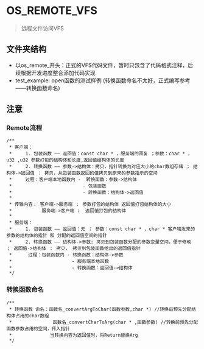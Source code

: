 # OS_REMOTE_VFS

> 远程文件访问VFS

## 文件夹结构
+ 以os_remote_开头：正式的VFS代码文件，暂时只包含了代码格式注释，后续根据开发进度整合添加代码实现
+ test_example: open函数的测试样例 (转换函数命名不太好，正式编写参考——转换函数命名)

## 注意

### Remote流程
```
/**
 * 客户端：
 *     1. 包装函数 —— 返回值：const char * ，服务端的回复 ；参数：char * ，u32 ,u32 参数打包的结构体和长度,返回值结构体的长度
 *     2. 转换函数 —— 参数->结构体：拷贝，指针转换为对应大小的char数组存储 ； 结构体->返回值 ： 拷贝，从包装函数返回的值拷贝到原来的参数指示的空间
 *     过程：客户端本地函数内 -  转换函数：参数->结构体
 *                          - 包装函数
 *                          - 转换函数：结构体->返回值
 * 
 * 传输内容： 客户端->服务端 ： 参数打包的结构体 返回值打包结构体的大小
 *           服务端->客户端 :  返回值打包的结构体
 * 
 * 服务端：
 *     1. 包装函数 —— 返回值：无 ； 参数：const char * ，char * 客户端发来的参数的结构体的指针 和 分配的返回值空间的指针
 *     2. 转换函数 —— 结构体->参数: 拷贝到包装函数分配的参数变量空间，便于修改 ； 返回值->结构体 ： 拷贝， 拷贝到包装函数给出的返回值指针
 *      过程：包装函数内 - 转换函数：结构体->参数
 *                      - 服务端本地函数
 *                      - 转换函数：返回值->结构体
 */
```
### 转换函数命名
```
/**
 * 转换函数 命名：函数名_convertArgToChar(函数参数,char *) //转换前预先分配结构体占用的char数组
 *               函数名_convertCharToArg(char * ,函数参数) //转换前预先分配函数参数占用的空间，传入指针
 *              当转换内容为返回值时，将Return替换Arg
 */
 ```